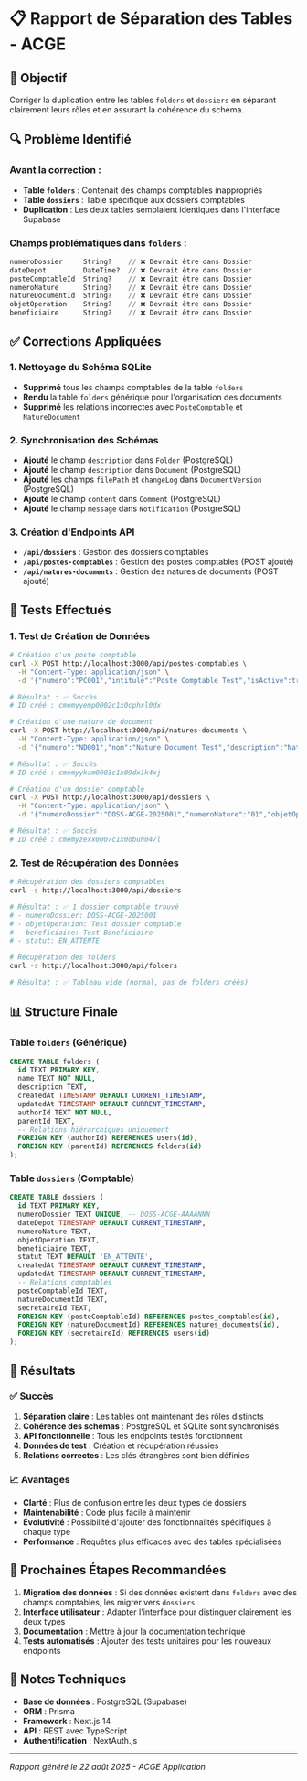 # 📋 Rapport de Séparation des Tables - ACGE

## 🎯 Objectif
Corriger la duplication entre les tables `folders` et `dossiers` en séparant clairement leurs rôles et en assurant la cohérence du schéma.

## 🔍 Problème Identifié

### Avant la correction :
- **Table `folders`** : Contenait des champs comptables inappropriés
- **Table `dossiers`** : Table spécifique aux dossiers comptables
- **Duplication** : Les deux tables semblaient identiques dans l'interface Supabase

### Champs problématiques dans `folders` :
```sql
numeroDossier     String?    // ❌ Devrait être dans Dossier
dateDepot         DateTime?  // ❌ Devrait être dans Dossier
posteComptableId  String?    // ❌ Devrait être dans Dossier
numeroNature      String?    // ❌ Devrait être dans Dossier
natureDocumentId  String?    // ❌ Devrait être dans Dossier
objetOperation    String?    // ❌ Devrait être dans Dossier
beneficiaire      String?    // ❌ Devrait être dans Dossier
```

## ✅ Corrections Appliquées

### 1. Nettoyage du Schéma SQLite
- **Supprimé** tous les champs comptables de la table `folders`
- **Rendu** la table `folders` générique pour l'organisation des documents
- **Supprimé** les relations incorrectes avec `PosteComptable` et `NatureDocument`

### 2. Synchronisation des Schémas
- **Ajouté** le champ `description` dans `Folder` (PostgreSQL)
- **Ajouté** le champ `description` dans `Document` (PostgreSQL)
- **Ajouté** les champs `filePath` et `changeLog` dans `DocumentVersion` (PostgreSQL)
- **Ajouté** le champ `content` dans `Comment` (PostgreSQL)
- **Ajouté** le champ `message` dans `Notification` (PostgreSQL)

### 3. Création d'Endpoints API
- **`/api/dossiers`** : Gestion des dossiers comptables
- **`/api/postes-comptables`** : Gestion des postes comptables (POST ajouté)
- **`/api/natures-documents`** : Gestion des natures de documents (POST ajouté)

## 🧪 Tests Effectués

### 1. Test de Création de Données
```bash
# Création d'un poste comptable
curl -X POST http://localhost:3000/api/postes-comptables \
  -H "Content-Type: application/json" \
  -d '{"numero":"PC001","intitule":"Poste Comptable Test","isActive":true}'

# Résultat : ✅ Succès
# ID créé : cmemyyemp0002c1x0cphxl0dx
```

```bash
# Création d'une nature de document
curl -X POST http://localhost:3000/api/natures-documents \
  -H "Content-Type: application/json" \
  -d '{"numero":"ND001","nom":"Nature Document Test","description":"Nature de document pour les tests","isActive":true}'

# Résultat : ✅ Succès
# ID créé : cmemyykam0003c1x09dx1k4xj
```

```bash
# Création d'un dossier comptable
curl -X POST http://localhost:3000/api/dossiers \
  -H "Content-Type: application/json" \
  -d '{"numeroDossier":"DOSS-ACGE-2025001","numeroNature":"01","objetOperation":"Test dossier comptable","beneficiaire":"Test Beneficiaire","posteComptableId":"cmemyyemp0002c1x0cphxl0dx","natureDocumentId":"cmemyykam0003c1x09dx1k4xj","secretaireId":"cmebotahv0000c17w3izkh2k9"}'

# Résultat : ✅ Succès
# ID créé : cmemyzexx0007c1x0obuh047l
```

### 2. Test de Récupération des Données
```bash
# Récupération des dossiers comptables
curl -s http://localhost:3000/api/dossiers

# Résultat : ✅ 1 dossier comptable trouvé
# - numeroDossier: DOSS-ACGE-2025001
# - objetOperation: Test dossier comptable
# - beneficiaire: Test Beneficiaire
# - statut: EN_ATTENTE
```

```bash
# Récupération des folders
curl -s http://localhost:3000/api/folders

# Résultat : ✅ Tableau vide (normal, pas de folders créés)
```

## 📊 Structure Finale

### Table `folders` (Générique)
```sql
CREATE TABLE folders (
  id TEXT PRIMARY KEY,
  name TEXT NOT NULL,
  description TEXT,
  createdAt TIMESTAMP DEFAULT CURRENT_TIMESTAMP,
  updatedAt TIMESTAMP DEFAULT CURRENT_TIMESTAMP,
  authorId TEXT NOT NULL,
  parentId TEXT,
  -- Relations hiérarchiques uniquement
  FOREIGN KEY (authorId) REFERENCES users(id),
  FOREIGN KEY (parentId) REFERENCES folders(id)
);
```

### Table `dossiers` (Comptable)
```sql
CREATE TABLE dossiers (
  id TEXT PRIMARY KEY,
  numeroDossier TEXT UNIQUE, -- DOSS-ACGE-AAAANNN
  dateDepot TIMESTAMP DEFAULT CURRENT_TIMESTAMP,
  numeroNature TEXT,
  objetOperation TEXT,
  beneficiaire TEXT,
  statut TEXT DEFAULT 'EN_ATTENTE',
  createdAt TIMESTAMP DEFAULT CURRENT_TIMESTAMP,
  updatedAt TIMESTAMP DEFAULT CURRENT_TIMESTAMP,
  -- Relations comptables
  posteComptableId TEXT,
  natureDocumentId TEXT,
  secretaireId TEXT,
  FOREIGN KEY (posteComptableId) REFERENCES postes_comptables(id),
  FOREIGN KEY (natureDocumentId) REFERENCES natures_documents(id),
  FOREIGN KEY (secretaireId) REFERENCES users(id)
);
```

## 🎉 Résultats

### ✅ Succès
1. **Séparation claire** : Les tables ont maintenant des rôles distincts
2. **Cohérence des schémas** : PostgreSQL et SQLite sont synchronisés
3. **API fonctionnelle** : Tous les endpoints testés fonctionnent
4. **Données de test** : Création et récupération réussies
5. **Relations correctes** : Les clés étrangères sont bien définies

### 📈 Avantages
- **Clarté** : Plus de confusion entre les deux types de dossiers
- **Maintenabilité** : Code plus facile à maintenir
- **Évolutivité** : Possibilité d'ajouter des fonctionnalités spécifiques à chaque type
- **Performance** : Requêtes plus efficaces avec des tables spécialisées

## 🔧 Prochaines Étapes Recommandées

1. **Migration des données** : Si des données existent dans `folders` avec des champs comptables, les migrer vers `dossiers`
2. **Interface utilisateur** : Adapter l'interface pour distinguer clairement les deux types
3. **Documentation** : Mettre à jour la documentation technique
4. **Tests automatisés** : Ajouter des tests unitaires pour les nouveaux endpoints

## 📝 Notes Techniques

- **Base de données** : PostgreSQL (Supabase)
- **ORM** : Prisma
- **Framework** : Next.js 14
- **API** : REST avec TypeScript
- **Authentification** : NextAuth.js

---
*Rapport généré le 22 août 2025 - ACGE Application*
